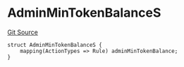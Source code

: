 # AdminMinTokenBalanceS
[Git Source](https://github.com/thrackle-io/tron/blob/8f8cd9f0e8cf797290e5a764c49efd646c572381/src/client/token/handler/diamond/RuleStorage.sol)


```solidity
struct AdminMinTokenBalanceS {
    mapping(ActionTypes => Rule) adminMinTokenBalance;
}
```


